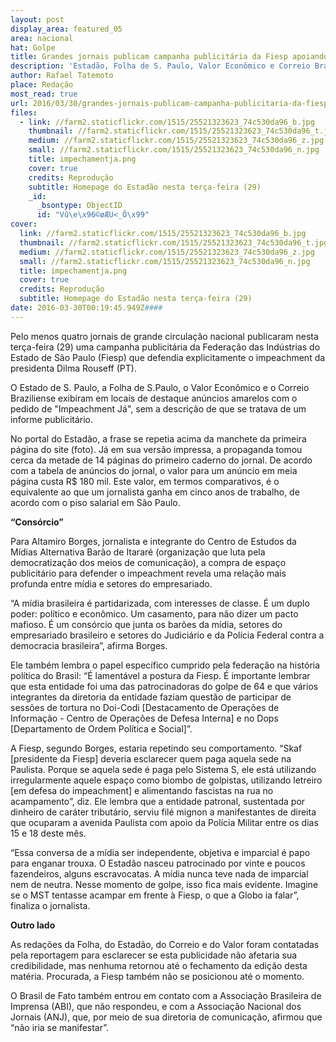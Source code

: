 ```yaml
---
layout: post
display_area: featured_05
area: nacional
hat: Golpe
title: Grandes jornais publicam campanha publicitária da Fiesp apoiando o impeachment
description: 'Estadão, Folha de S. Paulo, Valor Econômico e Correio Braziliense estão entre os diários que publicaram anúncios da enti'
author: Rafael Tatemoto
place: Redação
most_read: true
url: 2016/03/30/grandes-jornais-publicam-campanha-publicitaria-da-fiesp-apoiando-o-impeachment/
files:
  - link: //farm2.staticflickr.com/1515/25521323623_74c530da96_b.jpg
    thumbnail: //farm2.staticflickr.com/1515/25521323623_74c530da96_t.jpg
    medium: //farm2.staticflickr.com/1515/25521323623_74c530da96_z.jpg
    small: //farm2.staticflickr.com/1515/25521323623_74c530da96_n.jpg
    title: impechamentja.png
    cover: true
    credits: Reprodução
    subtitle: Homepage do Estadão nesta terça-feira (29)
    _id:
      _bsontype: ObjectID
      id: "Vû\e\x96©øÆU<_Ô\x99"
cover:
  link: //farm2.staticflickr.com/1515/25521323623_74c530da96_b.jpg
  thumbnail: //farm2.staticflickr.com/1515/25521323623_74c530da96_t.jpg
  medium: //farm2.staticflickr.com/1515/25521323623_74c530da96_z.jpg
  small: //farm2.staticflickr.com/1515/25521323623_74c530da96_n.jpg
  title: impechamentja.png
  cover: true
  credits: Reprodução
  subtitle: Homepage do Estadão nesta terça-feira (29)
date: 2016-03-30T00:19:45.949Z####
---
```

<p>Pelo menos quatro jornais de grande circula&ccedil;&atilde;o nacional publicaram nesta ter&ccedil;a-feira (29) uma campanha publicit&aacute;ria da Federa&ccedil;&atilde;o das Ind&uacute;strias do Estado de S&atilde;o Paulo (Fiesp) que defendia explicitamente o impeachment da presidenta Dilma Rouseff (PT).</p>

<p>O Estado de S. Paulo, a Folha de S.Paulo, o Valor Econ&ocirc;mico e o Correio Braziliense exibiram em locais de destaque an&uacute;ncios amarelos com o pedido de &quot;Impeachment J&aacute;&quot;, sem a descri&ccedil;&atilde;o de que se tratava de um informe publicit&aacute;rio.</p>

<p>No portal do Estad&atilde;o, a frase se repetia acima da manchete da primeira p&aacute;gina do site (foto). J&aacute; em sua vers&atilde;o impressa, a propaganda tomou cerca da metade de 14 p&aacute;ginas do primeiro caderno do jornal. De acordo com a tabela de an&uacute;ncios do jornal, o valor para um an&uacute;ncio em meia p&aacute;gina custa R$ 180 mil. Este valor, em termos comparativos, &eacute; o equivalente ao que um jornalista ganha em cinco anos de trabalho, de acordo com o piso salarial em S&atilde;o Paulo.</p>

<p><strong>&ldquo;Cons&oacute;rcio&rdquo;</strong></p>

<p>Para Altamiro Borges, jornalista e integrante do Centro de Estudos da M&iacute;dias Alternativa Bar&atilde;o de Itarar&eacute; (organiza&ccedil;&atilde;o que luta pela democratiza&ccedil;&atilde;o dos meios de comunica&ccedil;&atilde;o), a compra de espa&ccedil;o publicit&aacute;rio para defender o impeachment revela uma rela&ccedil;&atilde;o mais profunda entre m&iacute;dia e setores do empresariado.</p>

<p>&ldquo;A m&iacute;dia brasileira &eacute; partidarizada, com interesses de classe. &Eacute; um duplo poder: pol&iacute;tico e econ&ocirc;mico. Um casamento, para n&atilde;o dizer um pacto mafioso. &Eacute; um cons&oacute;rcio que junta os bar&otilde;es da m&iacute;dia, setores do empresariado brasileiro e setores do Judici&aacute;rio e da Pol&iacute;cia Federal contra a democracia brasileira&rdquo;, afirma Borges.</p>

<p>Ele tamb&eacute;m lembra o papel espec&iacute;fico cumprido pela federa&ccedil;&atilde;o na hist&oacute;ria pol&iacute;tica do Brasil: &ldquo;&Eacute; lament&aacute;vel a postura da Fiesp. &Eacute; importante lembrar que esta entidade foi uma das patrocinadoras do golpe de 64 e que v&aacute;rios integrantes da diretoria da entidade faziam quest&atilde;o de participar de sess&otilde;es de tortura no Doi-Codi [Destacamento de Opera&ccedil;&otilde;es de Informa&ccedil;&atilde;o - Centro de Opera&ccedil;&otilde;es de Defesa Interna] e no Dops [Departamento de Ordem Pol&iacute;tica e Social]&rdquo;.</p>

<p>A Fiesp, segundo Borges, estaria repetindo seu comportamento. &ldquo;Skaf [presidente da Fiesp] deveria esclarecer quem paga aquela sede na Paulista. Porque se aquela sede &eacute; paga pelo Sistema S, ele est&aacute; utilizando irregularmente aquele espa&ccedil;o como biombo de golpistas, utilizando letreiro [em defesa do impeachment] e alimentando fascistas na rua no acampamento&rdquo;, diz. Ele lembra que a entidade patronal, sustentada por dinheiro de car&aacute;ter tribut&aacute;rio, serviu fil&eacute; mignon a manifestantes de direita que ocuparam a avenida Paulista com apoio da Pol&iacute;cia Militar entre os dias 15 e 18 deste m&ecirc;s.</p>

<p>&ldquo;Essa conversa de a m&iacute;dia ser independente, objetiva e imparcial &eacute; papo para enganar trouxa. O Estad&atilde;o nasceu patrocinado por vinte e poucos fazendeiros, alguns escravocatas. A m&iacute;dia nunca teve nada de imparcial nem de neutra. Nesse momento de golpe, isso fica mais evidente. Imagine se o MST tentasse acampar em frente &agrave; Fiesp, o que a Globo ia falar&rdquo;, finaliza o jornalista.</p>

<p><strong>Outro lado</strong></p>

<p>As reda&ccedil;&otilde;es da Folha, do Estad&atilde;o, do Correio e do Valor foram contatadas pela reportagem para esclarecer se esta publicidade n&atilde;o afetaria sua credibilidade, mas nenhuma retornou at&eacute; o fechamento da edi&ccedil;&atilde;o desta mat&eacute;ria. Procurada, a Fiesp tamb&eacute;m n&atilde;o se posicionou at&eacute; o momento.</p>

<p>O Brasil de Fato tamb&eacute;m entrou em contato com a Associa&ccedil;&atilde;o Brasileira de Imprensa (ABI), que n&atilde;o respondeu, e com a Associa&ccedil;&atilde;o Nacional dos Jornais (ANJ), que, por meio de sua diretoria de comunica&ccedil;&atilde;o, afirmou que &ldquo;n&atilde;o iria se manifestar&rdquo;.</p>

